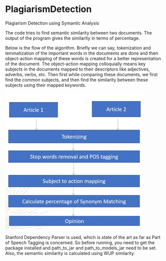 # PlagiarismDetection
Plagiarism Detection using Symantic Analysis

The code tries to find semantic similarity between two documents. The output of the program gives the similarity in terms of percentage.

Below is the flow of the algorithm. Briefly we can say, tokenization and lemmatization of the important words in the documents are done and then object-action mapping of these words is created for a better representation of the document.  The object-action mapping colloquially means key subjects in the documents mapped to their descriptors like adjectives, adverbs, verbs, etc. Then first while comparing these documents, we first find the common subjects, and then find the similarity between these subjects using their mapped keywords.


![alt text](https://github.com/samarthsing/PlagiarismDetection/blob/master/Code_Flow.jpg)

Stanford Dependency Parser is used, which is state of the art as far as Part of Speech Tagging is concerned. So before running, you need to get the package installed and path_to_jar and path_to_models_jar need to be set.
Also, the semantic similarity is calculated using WUP similarity.
